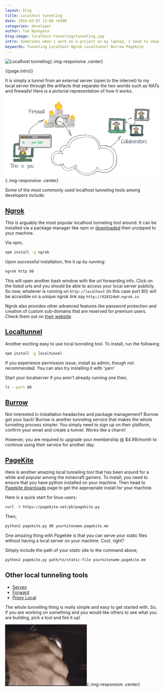 ```yaml
---
layout: blog
title: Localhost tunneling
date: 2019-03-07 12:09 +0300
categories: developer
author: Tom Nyongesa
blog-image: localhost-tunneling/tunneling.jpg
intro: Sometimes when i work on a project on my laptop, I need to show my boss, workmates, client or just want to test it on my phone. I can do this by taking my development environments(my laptop) to them but what if I'm working on a desktop? Well, I can ask them to come over or ask them to join my network, what if they are thousands of miles away? Well, I can deploy it to the internet but what if I'm not just ready? Well, say hello to [**Localhost Tunneling**](https://en.wikipedia.org/wiki/Tunneling_protocol), my bridge to the outside world!
keywords: Tunneling Localhost Ngrok Localtunnel Borrow Pagekite
---
```


![Localhost tunneling](/assets/images/blog/{{page.blog-image}}){:.img-responsive .center}

{{page.intro}}

It is simply a tunnel from an external server (open to the internet) to my local server through the artifacts that separate the two worlds such as NATs and firewalls!
Here is a pictorial representation of how it works.
![start](/assets/images/blog/localhost-tunneling/local-tunnel.png){:.img-responsive .center}

Some of the most commonly used localhost tunneling tools among developers include:

## [Ngrok](https://ngrok.com/)

This is arguably the most popular localhost tunneling tool around. It can be installed via a package manager like npm or [downloaded](https://dashboard.ngrok.com/get-started) then unzipped to your machine.

Via npm,

```bash
npm install -g ngrok
```

Upon successful installation, fire it up by running:

```bash
ngrok http 80
```

This will open another bash window with the url forwarding info. Click on the listed urls and you should be able to access your local server publicly. So now, whatever is running on `http://localhost` (in this case port 80) will be accesible on a unique ngrok link say `http://92832de0.ngrok.io`

Ngrok also provides other advanced features like password protection and creation of custom sub-domains that are reserved for premium users. Check them out on [their website](https://ngrok.com/).

## [Localtunnel](https://localtunnel.me/)
Another exciting easy to use local tunneling tool. To install, run the following

```bash
npm install -g localtunnel
```

If you experience permission issue, install as admin, though not recommended. You can also try installing it with 'yarn'

Start your localserver if you aren't already running one then,

```bash
lt --port 80
```

## [Burrow](https://burrow.io/)

Not interested in installation headaches and package management? Burrow got your back! Burrow is another tunneling service that makes the whole tunneling process simpler. You simply need to sign up on their platform, confirm your email and create a tunnel. Works like a charm!

However, you are required to upgrade your membership @ $4.99/month to continue using their service for another day.

## [PageKite](https://pagekite.net/)
Here is another amazing local tunneling tool that has been around for a while and popular among the minecraft gamers. To install, you need to ensure that you have python installed on your machine. Then head to [Pagekite downloads](http://pagekite.net/downloads) page to get the appropriate install for your machine.

Here is a quick start for linux users:

```bash
curl -O https://pagekite.net/pk/pagekite.py
```

Then,

```bash
python2 pagekite.py 80 yourkitename.pagekite.me
```

One amazing thing with Pagekite is that you can serve your static files without having a local server on your machine. Cool, right?

Simply include the path of your static site to the command above,

```bash
python2 pagekite.py path/to/static-file yourkitename.pagekite.me
```

## Other local tunneling tools

- [Serveo](https://serveo.net/)
- [Forward](https://forwardhq.com/)
- [Proxy Local](https://github.com/proxylocal/proxylocal-gem)

The whole tunnelling thing is really simple and easy to get started with. So, if you are working on something and you would like others to see what you are building, pick a tool and fire it up!

![start](/assets/images/blog/localhost-tunneling/ignite.webp){:.img-responsive .center}
